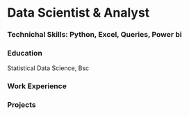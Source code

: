 # Data Scientist & Analyst

### Technichal Skills: Python, Excel, Queries, Power bi

### Education
Statistical Data Science, Bsc

### Work Experience

### Projects
